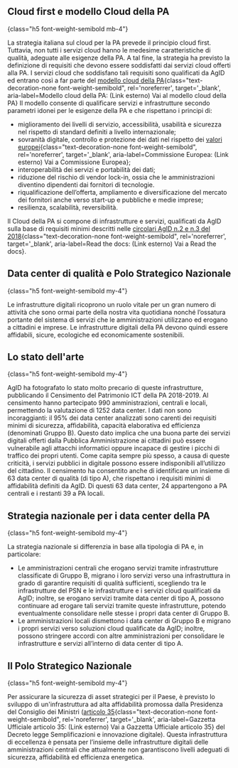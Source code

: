 ## Cloud first e modello Cloud della PA
{class="h5 font-weight-semibold mb-4"}

La strategia italiana sul cloud per la PA prevede il principio cloud first. Tuttavia, non tutti i servizi
cloud hanno le medesime caratteristiche di qualità, adeguate alle esigenze della PA. A tal fine, la
strategia ha previsto la definizione di requisiti che devono essere soddisfatti dai servizi cloud offerti
alla PA. I servizi cloud che soddisfano tali requisiti sono qualificati da AgID ed entrano così a far parte del
[modello cloud della PA](https://docs.italia.it/italia/piano-triennale-ict/cloud-docs/it/stabile/index.html){class="text-decoration-none font-weight-semibold", rel='noreferrer', target='_blank', aria-label=Modello cloud della PA: (Link esterno) Vai al modello cloud della PA}
Il modello consente di qualificare servizi e infrastrutture secondo parametri
idonei per le esigenze della PA e che rispettano i principi di:

- miglioramento dei livelli di servizio, accessibilità, usabilità e sicurezza nel rispetto di standard definiti a livello internazionale;
- sovranità digitale, controllo e protezione dei dati nel rispetto dei
  [valori europei](https://ec.europa.eu/digital-single-market/en/news/towards-next-generation-cloud-europe){class="text-decoration-none font-weight-semibold", rel='noreferrer', target='_blank', aria-label=Commissione Europea: (Link esterno) Vai a Commissione Europea};
- interoperabilità dei servizi e portabilità dei dati;
- riduzione del rischio di vendor lock-in, ossia che le amministrazioni diventino dipendenti dai fornitori di tecnologie.
- riqualificazione dell’offerta, ampliamento e diversificazione del mercato dei fornitori anche verso start-up e pubbliche e medie imprese;
- resilienza, scalabilità, reversibilità.

Il Cloud della PA si compone di infrastrutture e servizi, qualificati da AgID sulla base di requisiti minimi descritti nelle
[circolari AgID n.2 e n.3 del 2018](https://cloud-italia.readthedocs.io/projects/cloud-italia-circolari/it/latest/){class="text-decoration-none font-weight-semibold", rel='noreferrer', target='_blank', aria-label=Read the docs: (Link esterno) Vai a Read the docs}.

## Data center di qualità e Polo Strategico Nazionale
{class="h5 font-weight-semibold my-4"}

Le infrastrutture digitali ricoprono un ruolo vitale per un gran numero di attività che sono ormai parte
della nostra vita quotidiana nonché l’ossatura portante del sistema di servizi che le amministrazioni
utilizzano ed erogano a cittadini e imprese. Le infrastrutture digitali della PA devono quindi essere
affidabili, sicure, ecologiche ed economicamente sostenibili.

## Lo stato dell'arte
{class="h5 font-weight-semibold my-4"}

AgID ha fotografato lo stato molto precario di queste infrastrutture, pubblicando il Censimento del
Patrimonio ICT della PA 2018-2019. Al censimento hanno partecipato 990 amministrazioni, centrali e locali,
permettendo la valutazione di 1252 data center. I dati non sono incoraggianti: il 95% dei data center
analizzati sono carenti dei requisiti minimi di sicurezza, affidabilità, capacità elaborativa ed efficienza
(denominati Gruppo B). Questo dato implica che una buona parte dei servizi digitali offerti dalla Pubblica
Amministrazione ai cittadini può essere vulnerabile agli attacchi informatici oppure incapace di gestire i
picchi di traffico dei propri utenti. Come capita sempre più spesso, a causa di queste criticità, i servizi
pubblici in digitale possono essere indisponibili all’utilizzo del cittadino. Il censimento ha consentito
anche di identificare un insieme di 63 data center di qualità (di tipo A), che rispettano i requisiti minimi
di affidabilità definiti da AgID. Di questi 63 data center, 24 appartengono a PA centrali e i restanti 39 a
PA locali.

## Strategia nazionale per i data center della PA
{class="h5 font-weight-semibold my-4"}

La strategia nazionale si differenzia in base alla tipologia di PA e, in particolare:

- Le amministrazioni centrali che erogano servizi tramite infrastrutture classificate di Gruppo B, 
  migrano i loro servizi verso una infrastruttura in grado di garantire requisiti di qualità sufficienti,
  scegliendo tra le infrastrutture del PSN e le infrastrutture e i servizi cloud qualificati da AgID;
  inoltre, se erogano servizi tramite data center di tipo A,
  possono continuare ad erogare tali servizi tramite queste infrastrutture,
  potendo eventualmente consolidare nelle stesse i propri data center di Gruppo B.
- Le amministrazioni locali dismettono i data center di Gruppo B e migrano i propri servizi verso soluzioni cloud qualificate da AgID; 
  inoltre, possono stringere accordi con altre amministrazioni per consolidare le infrastrutture e servizi all’interno di data center di tipo A.

## Il Polo Strategico Nazionale
{class="h5 font-weight-semibold my-4"}

Per assicurare la sicurezza di asset strategici per il Paese, è previsto lo sviluppo di un'infrastruttura ad alta affidabilità promossa
dalla Presidenza del Consiglio dei Ministri
([articolo 35](https://www.gazzettaufficiale.it/eli/id/2020/09/14/20A04921/sg){class="text-decoration-none font-weight-semibold", rel='noreferrer', target='_blank', aria-label=Gazzetta Ufficiale articolo 35: (Link esterno) Vai a Gazzetta Ufficiale articolo 35}
del Decreto legge Semplificazioni e innovazione digitale). Questa infrastruttura di eccellenza è pensata 
per l’insieme delle infrastrutture digitali delle amministrazioni centrali che attualmente non garantiscono
livelli adeguati di sicurezza, affidabilità ed efficienza energetica.
